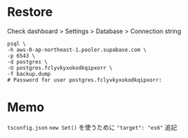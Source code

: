 # Restore
Check dashboard > Settings > Database > Connection string
```shell
psql \
-h aws-0-ap-northeast-1.pooler.supabase.com \
-p 6543 \
-d postgres \
-U postgres.fclyvkyxokodkqipxorr \
-f backup.dump
# Password for user postgres.fclyvkyxokodkqipxorr:
```

# Memo
`tsconfig.json`
`new Set()` を使うために `"target": "es6"` 追記